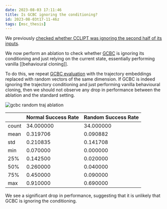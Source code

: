 ```yaml
---
date: 2023-08-03 17:11:46
title: Is GCBC ignoring the conditioning?
id: 2023-08-03t17-11-46z
tags: [msc_thesis]
---
```


We previously
[checked whether CCLIPT was ignoring the second half of its inputs](2023-07-11t12-32-21z.md).

We now perform an ablation to check whether [GCBC](./2023-07-11t10-17-09z.md) is
ignoring its conditioning and just relying on the current state, essentially
performing vanilla [[behavioural cloning]].

To do this, we repeat [GCBC evaluation](./2023-07-11t10-52-26z.md) with the
trajectory embeddings replaced with random vectors of the same dimension. If
GCBC is indeed ignoring the trajectory conditioning and just performing vanilla
behavioural cloning, then we should not observe any drop in performance between
the ablation and the standard setting.

![gcbc random traj ablation](gcbc_random_trajs_eval.png)

|       | Normal Success Rate | Random Success Rate |
| ----- | ------------------- | ------------------- |
| count | 34.000000           | 34.000000           |
| mean  | 0.319706            | 0.090882            |
| std   | 0.210835            | 0.141708            |
| min   | 0.070000            | 0.000000            |
| 25%   | 0.142500            | 0.020000            |
| 50%   | 0.260000            | 0.040000            |
| 75%   | 0.450000            | 0.090000            |
| max   | 0.910000            | 0.690000            |

We see a significant drop in performance, suggesting that it is unlikely that
GCBC is ignoring the conditioning.
